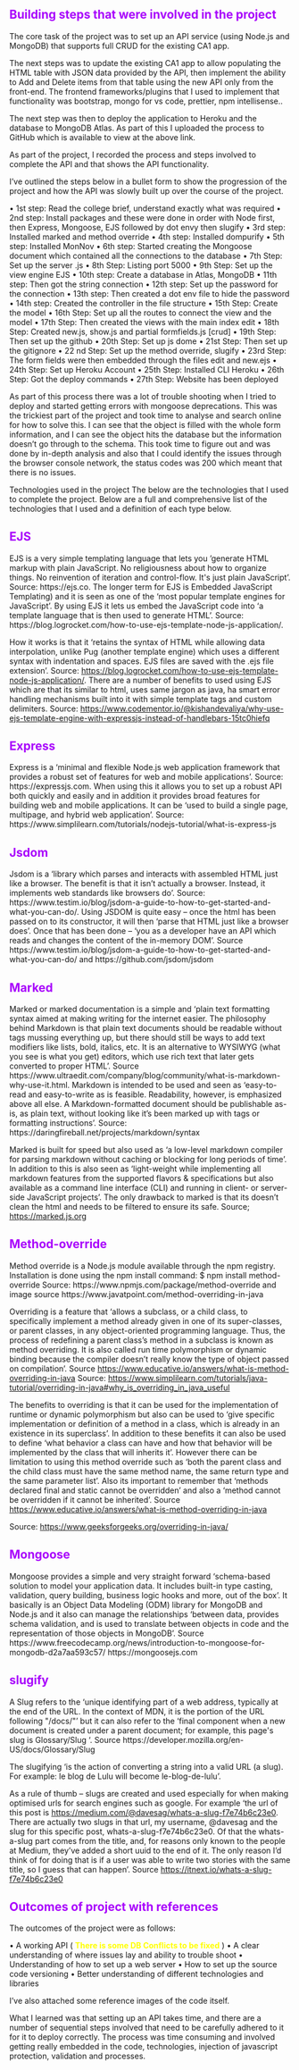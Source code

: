 <h2 style="color:#a903fc">Building steps that were involved in the project</h2>
The core task of the project was to set up an API service (using Node.js and MongoDB) that supports full CRUD for the existing CA1 app.

The next steps was to update the existing CA1 app to allow populating the HTML table with JSON data provided by the API, then implement the ability to Add and Delete items from that table using the new API only from the front-end. The frontend 
frameworks/plugins that I used to implement that functionality was bootstrap, mongo for vs code, prettier, npm intellisense..

The next step was then to deploy the application to Heroku and the database to MongoDB Atlas. As part of this I uploaded the process to GitHub which is available to view at the above link. 

As part of the project, I recorded the process and steps involved to complete the API and that shows the API functionality. 

I’ve outlined the steps below in a bullet form to show the progression of the project and how the API was slowly built up over the course of the project. 

•	1st step:  Read the college brief, understand exactly what was required
•	2nd step: Install packages and these were done in order with Node first, then Express, Mongoose, EJS followed by dot envy then slugify
•	3rd step: Installed marked and method override 
•	4th step: Installed dompurify
•	5th step: Installed MonNov 
•	6th step: Started creating the Mongoose document which contained all the connections to the database
•	7th Step: Set up the server .js
•	8th Step: Listing port 5000
•	9th Step: Set up the view engine EJS
•	10th step: Create a database in Atlas, MongoDB
•	11th step: Then got the string connection 
•	12th step: Set up the password for the connection
•	13th step: Then created a dot env file to hide the password
•	14th step: Created the controller in the file structure
•	15th Step: Create the model 
•	16th Step: Set up all the routes to connect the view and the model
•	17th Step:  Then created the views with the main index edit
•	18th Step: Created new.js, show.js and partial formfields.js [crud]
•	19th Step: Then set up the github
•	20th Step: Set up js dome
•	21st Step: Then set up the gitignore
•	22 nd Step: Set up the method override, slugify 
•	23rd Step: The form fields were then embedded through the files edit and new.ejs
•	24th Step: Set up Heroku Account
•	25th Step: Installed CLI Heroku
•	26th Step: Got the deploy commands
•	27th Step: Website has been deployed 

As part of this process there was a lot of trouble shooting when I tried to deploy and started getting errors with mongoose deprecations.  This was the trickiest part of the project and took time to analyse and search online for how to solve this.  I can see that the object is filled with the whole form information, and I can see the object hits the database but the information doesn’t go through to the schema. This took time to figure out and was done by in-depth analysis and also that I could identify the issues through the browser console network, the status codes was 200 which meant that there is no issues. 

Technologies used in the project
The below are the technologies that I used to complete the project.  Below are a full and comprehensive list of the technologies that I used and a definition of each type below. 
 
<h2 style="color:#a903fc">EJS</h2>
EJS is a very simple templating language that lets you ’generate HTML markup with plain JavaScript. No religiousness about how to organize things. No reinvention of iteration and control-flow. It's just plain JavaScript’. Source: https://ejs.co. The longer term for EJS is Embedded JavaScript Templating) and it is seen as one of the ‘most popular template engines for JavaScript’. By using EJS it lets us embed the JavaScript code into ‘a template language that is then used to generate HTML’. Source: https://blog.logrocket.com/how-to-use-ejs-template-node-js-application/. 

How it works is that it ‘retains the syntax of HTML while allowing data interpolation, unlike Pug (another template engine) which uses a different syntax with indentation and spaces. EJS files are saved with the .ejs file extension’. Source: https://blog.logrocket.com/how-to-use-ejs-template-node-js-application/. There are a number of benefits to used using EJS which are that its similar to html, uses same jargon as java, ha smart error handling mechanisms built into it with simple template tags and custom delimiters. Source: https://www.codementor.io/@kishandevaliya/why-use-ejs-template-engine-with-expressjs-instead-of-handlebars-15tc0hiefq

<h2 style="color:#a903fc">Express</h2>
Express is a ‘minimal and flexible Node.js web application framework that provides a robust set of features for web and mobile applications’. Source:  https://expressjs.com. When using this it allows you to set up a robust API both quickly and easily and in addition it provides broad features for building web and mobile applications. It can be ‘used to build a single page, multipage, and hybrid web application’. Source: https://www.simplilearn.com/tutorials/nodejs-tutorial/what-is-express-js

<h2 style="color:#a903fc">Jsdom</h2>
Jsdom is a ‘library which parses and interacts with assembled HTML just like a browser. The benefit is that it isn’t actually a browser. Instead, it implements web standards like browsers do’. Source: https://www.testim.io/blog/jsdom-a-guide-to-how-to-get-started-and-what-you-can-do/. Using JSDOM is quite easy –  once the html has been passed on to its constructor, it will then ‘parse that HTML just like a browser does’. Once that has been done –  ‘you as a developer have an API which reads and changes the content of the in-memory DOM’.  Source https://www.testim.io/blog/jsdom-a-guide-to-how-to-get-started-and-what-you-can-do/ and https://github.com/jsdom/jsdom

<h2 style="color:#a903fc">Marked</h2>
Marked or marked documentation is a simple and ‘plain text formatting syntax aimed at making writing for the internet easier. The philosophy behind Markdown is that plain text documents should be readable without tags mussing everything up, but there should still be ways to add text modifiers like lists, bold, italics, etc. It is an alternative to WYSIWYG (what you see is what you get) editors, which use rich text that later gets converted to proper HTML’. Source https://www.ultraedit.com/company/blog/community/what-is-markdown-why-use-it.html.  Markdown is intended to be used and seen as ‘easy-to-read and easy-to-write as is feasible. Readability, however, is emphasized above all else. A Markdown-formatted document should be publishable as-is, as plain text, without looking like it’s been marked up with tags or formatting instructions’. Source: https://daringfireball.net/projects/markdown/syntax

Marked is built for speed but also used as ‘a low-level markdown compiler for parsing markdown without caching or blocking for long periods of time’. In addition to this is also seen as ‘light-weight while implementing all markdown features from the supported flavors & specifications but also available as a command line interface (CLI) and running in client- or server-side JavaScript projects’. The only drawback to marked is that its doesn’t clean the html and needs to be filtered to ensure its safe. 
Source; https://marked.js.org

<h2 style="color:#a903fc">Method-override</h2>
Method override is a Node.js module available through the npm registry. Installation is done using the npm install command: $ npm install method-override
Source: https://www.npmjs.com/package/method-override and image source https://www.javatpoint.com/method-overriding-in-java

Overriding is a feature that ‘allows a subclass, or a child class, to specifically implement a method already given in one of its super-classes, or parent classes, in any object-oriented programming language. Thus, the process of redefining a parent class’s method in a subclass is known as method overriding. It is also called run time polymorphism or dynamic binding because the compiler doesn’t really know the type of object passed on compilation’. Source https://www.educative.io/answers/what-is-method-overriding-in-java  Source: https://www.simplilearn.com/tutorials/java-tutorial/overriding-in-java#why_is_overriding_in_java_useful

The benefits to overriding is that it can be used for the implementation of runtime or dynamic polymorphism but also can be used to ‘give specific implementation or definition of a method in a class, which is already in an existence in its superclass’. In addition to these benefits it can also be used to define ‘what behavior a class can have and how that behavior will be implemented by the class that will inherits it’. However there can be limitation to using this method override such as ‘both the parent class and the child class must have the same method name, the same return type and the same parameter list’. Also its important to remember that ‘methods declared final and static cannot be overridden’ and also a ‘method cannot be overridden if it cannot be inherited’. Source https://www.educative.io/answers/what-is-method-overriding-in-java

 
Source: https://www.geeksforgeeks.org/overriding-in-java/
 
<h2 style="color:#a903fc">Mongoose</h2>
Mongoose provides a simple and very straight forward ‘schema-based solution to model your application data. It includes built-in type casting, validation, query building, business logic hooks and more, out of the box’. It basically is an Object Data Modeling (ODM) library for MongoDB and Node.js and it also can manage the relationships ‘between data, provides schema validation, and is used to translate between objects in code and the representation of those objects in MongoDB’. Source https://www.freecodecamp.org/news/introduction-to-mongoose-for-mongodb-d2a7aa593c57/
https://mongoosejs.com  


  
<h2 style="color:#a903fc">slugify</h2>
A Slug refers to the ‘unique identifying part of a web address, typically at the end of the URL. In the context of MDN, it is the portion of the URL following "<locale>/docs/"’ but it can also refer to the ‘final component when a new document is created under a parent document; for example, this page's slug is Glossary/Slug ‘. Source https://developer.mozilla.org/en-US/docs/Glossary/Slug

The slugifying ‘is the action of converting a string into a valid URL (a slug). For example: le blog de Lulu will become le-blog-de-lulu’.

As a rule of thumb – slugs are created and used especially for when making optimised urls for search engines such as google. For example ‘the url of this post is https://medium.com/@davesag/whats-a-slug-f7e74b6c23e0. There are actually two slugs in that url, my username, @davesag and the slug for this specific post, whats-a-slug-f7e74b6c23e0. Of that the whats-a-slug part comes from the title, and, for reasons only known to the people at Medium, they’ve added a short uuid to the end of it. The only reason I’d think of for doing that is if a user was able to write two stories with the same title, so I guess that can happen’. Source https://itnext.io/whats-a-slug-f7e74b6c23e0


<h2 style="color:#a903fc">Outcomes of project with references</h2>
The outcomes of the project were as follows:

•	A working API ( <span style="color:yellow;font-weight:bold">There is some DB Conflicts to be fixed</span> )
•	A clear understanding of where issues lay and ability to trouble shoot
•	Understanding of how to set up a web server
•	How to set up the source code versioning
•	Better understanding of different technologies and libraries 

I’ve also attached some reference images of the code itself. 

What I learned was that setting up an API takes time, and there are a number of sequential steps involved that need to be carefully adhered to it for it to deploy correctly. The process was time consuming and involved getting really embedded in the code, technologies, injection of javascript protection, validation and processes. 
